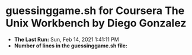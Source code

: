 # guessinggame.sh for Coursera The Unix Workbench by Diego Gonzalez
* **The Last Run:** Sun, Feb 14, 2021  1:41:11 PM 
* **Number of lines in the guessinggame.sh file:** 
